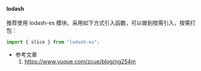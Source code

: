 #### lodash
推荐使用 lodash-es 模块，采用如下方式引入函数，可以做到按需引入，按需打包：
```javascript
import { slice } from "lodash-es";
```

+ 参考文章
  1. https://www.yuque.com/zcue/blog/ng254m

